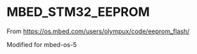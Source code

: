 # MBED_STM32_EEPROM

From https://os.mbed.com/users/olympux/code/eeprom_flash/

Modified for mbed-os-5
